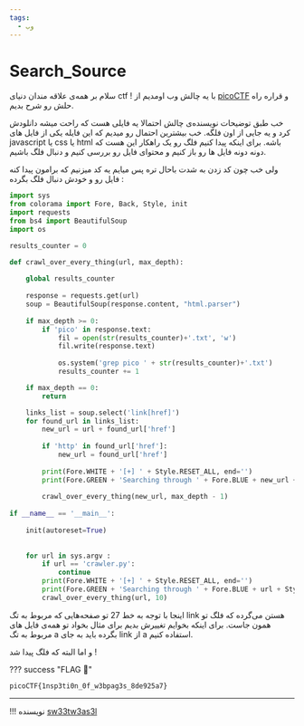 ```yaml
---
tags:
  - وب
---
```

# Search_Source

سلام بر همه‌ی علاقه مندان دنیای ctf !
 با یه چالش وب اومدیم از 
 [picoCTF](https://play.picoctf.org/practice/challenge/295?category=1&difficulty=2&page=1) 
 و قراره راه حلش رو شرح بدیم.

خب طبق توضیحات نویسنده‌ی چالش احتمالا یه فایلی هست که راحت میشه دانلودش کرد و یه جایی از اون فلگه.
خب بیشترین احتمال رو میدیم که این فایله یکی از فایل های javascript یا css یا html  باشه.
برای اینکه پیدا کنیم فلگ رو یک راهکار این هست که دونه دونه فایل ها رو باز کنیم و محتوای فایل رو بررسی کنیم و دنبال فلگ باشیم. 

ولی خب چون کد زدن به شدت باحال تره پس میایم یه کد میزنیم که برامون پیدا کنه فایل رو و خودش دنبال فلگ بگرده :

``` py linenums="1"
import sys
from colorama import Fore, Back, Style, init
import requests
from bs4 import BeautifulSoup
import os

results_counter = 0

def crawl_over_every_thing(url, max_depth):
    
    global results_counter
        
    response = requests.get(url)
    soup = BeautifulSoup(response.content, "html.parser")
    
    if max_depth >= 0:
        if 'pico' in response.text:
            fil = open(str(results_counter)+'.txt', 'w')
            fil.write(response.text)
            
            os.system('grep pico ' + str(results_counter)+'.txt')
            results_counter += 1

    if max_depth == 0:
        return

    links_list = soup.select('link[href]')
    for found_url in links_list:
        new_url = url + found_url['href']
        
        if 'http' in found_url['href']:
            new_url = found_url['href']
            
        print(Fore.WHITE + '[+] ' + Style.RESET_ALL, end='')
        print(Fore.GREEN + 'Searching through ' + Fore.BLUE + new_url + Style.RESET_ALL)
        
        crawl_over_every_thing(new_url, max_depth - 1)
    
if __name__ == '__main__':
    
    init(autoreset=True)
    
    
    for url in sys.argv :
        if url == 'crawler.py':
            continue
        print(Fore.WHITE + '[+] ' + Style.RESET_ALL, end='')
        print(Fore.GREEN + 'Searching through ' + Fore.BLUE + url + Style.RESET_ALL)
        crawl_over_every_thing(url, 10)

```

اینجا با توجه به خط 27 تو صفحه‌هایی که مربوط به تگ link هستن می‌گرده که فلگ تو همون جاست. برای اینکه بخوایم تغییرش بدیم برای مثال بخواد تو همه‌ی فایل های مربوط به تگ a بگرده باید به جای link از a استفاده کنیم.

و اما البته که فلگ پیدا شد !

??? success "FLAG :triangular_flag_on_post:"
    <div dir="ltr">`picoCTF{1nsp3ti0n_0f_w3bpag3s_8de925a7}`</div>

--- 

!!! نویسنده
    [sw33tw3as3l](https://github.com/sw33tw3as3l)
